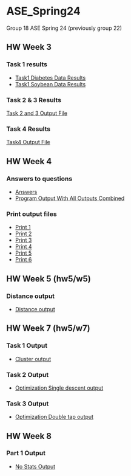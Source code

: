 # ASE_Spring24
Group 18 ASE Spring 24
(previously group 22)


## HW Week 3

### Task 1 results
-  [Task1 Diabetes Data Results](https://github.com/ymdatta/ASE_Spring24/blob/main/hw3/w3/task1/diabetes_count.csv)
-  [Task1 Soybean Data Results](https://github.com/ymdatta/ASE_Spring24/blob/main/hw3/w3/task1/soybean_count.csv)

### Task 2 & 3 Results
[Task 2 and 3 Output File](https://github.com/ymdatta/ASE_Spring24/blob/main/hw3/w3/task3/w3_task2_task3.out)

### Task 4 Results
[Task4 Output File](https://github.com/ymdatta/ASE_Spring24/blob/main/hw3/w3/task4/w3_task4.out)

## HW Week 4

### Answers to questions
- [Answers](https://github.com/ymdatta/ASE_Spring24/blob/main/hw4/w4/src/Answers.out)
- [Program Output With All Outputs Combined](https://github.com/ymdatta/ASE_Spring24/blob/main/hw4/w4/src/All_Answers.out)

### Print output files
 - [Print 1](https://github.com/ymdatta/ASE_Spring24/blob/main/hw4/w4/src/1.out)
 - [Print 2](https://github.com/ymdatta/ASE_Spring24/blob/main/hw4/w4/src/2.out)
 - [Print 3](https://github.com/ymdatta/ASE_Spring24/blob/main/hw4/w4/src/3.out)
 - [Print 4](https://github.com/ymdatta/ASE_Spring24/blob/main/hw4/w4/src/4.out)
 - [Print 5](https://github.com/ymdatta/ASE_Spring24/blob/main/hw4/w4/src/5.out)
 - [Print 6](https://github.com/ymdatta/ASE_Spring24/blob/main/hw4/w4/src/6.out)

 ## HW Week 5 (hw5/w5)

 ### Distance output
 - [Distance output](https://github.com/ymdatta/ASE_Spring24/blob/main/hw5/w5/src/dist.out)
 
 ## HW Week 7 (hw5/w7)
 
 ### Task 1 Output
 - [Cluster output](https://github.com/ymdatta/ASE_Spring24/blob/main/hw5/w7/src/task1.out)
 ### Task 2 Output
 - [Optimization Single descent output](https://github.com/ymdatta/ASE_Spring24/blob/main/hw5/w7/src/task2.out)
 ### Task 3 Output
 - [Optimization Double tap output](https://github.com/ymdatta/ASE_Spring24/blob/main/hw5/w7/src/task3.out)

 ## HW Week 8

 ### Part 1 Output
 - [No Stats Output](https://github.com/ymdatta/ASE_Spring24/blob/main/hw6/w8/src/hw06-part1.out)
